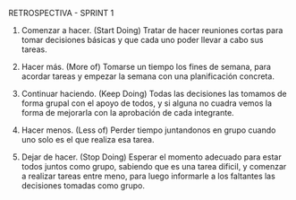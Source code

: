 RETROSPECTIVA - SPRINT 1
1. Comenzar a hacer. (Start Doing)
Tratar de hacer reuniones cortas para tomar decisiones básicas y que cada uno poder llevar a cabo sus tareas.

2. Hacer más. (More of)
Tomarse un tiempo los fines de semana, para acordar tareas y empezar la semana con una planificación concreta.

3. Continuar haciendo. (Keep Doing) 
Todas las decisiones las tomamos de forma grupal con el apoyo de todos, y si alguna no cuadra vemos la forma de mejorarla con la aprobación de cada integrante.

4. Hacer menos. (Less of)
Perder tiempo juntandonos en grupo cuando uno solo es el que realiza esa tarea. 

5. Dejar de hacer. (Stop Doing)
Esperar el momento adecuado para estar todos juntos como grupo, sabiendo que es una tarea dificil, y comenzar a realizar tareas entre meno, para luego informarle a los faltantes las decisiones tomadas como grupo.